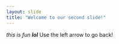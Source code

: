```yaml
---
layout: slide
title: "Welcome to our second slide!"
---
```

_this is fun **lol**_
Use the left arrow to go back!
